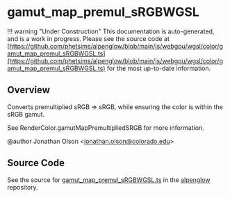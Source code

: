 # gamut_map_premul_sRGBWGSL

!!! warning "Under Construction"
    This documentation is auto-generated, and is a work in progress. Please see the source code at
    [https://github.com/phetsims/alpenglow/blob/main/js/webgpu/wgsl/color/gamut_map_premul_sRGBWGSL.ts](https://github.com/phetsims/alpenglow/blob/main/js/webgpu/wgsl/color/gamut_map_premul_sRGBWGSL.ts) for the most up-to-date information.

## Overview

Converts premultiplied sRGB =&gt; sRGB, while ensuring the color is within the sRGB gamut.

See RenderColor.gamutMapPremultipliedSRGB for more information.

@author Jonathan Olson &lt;jonathan.olson@colorado.edu&gt;



## Source Code

See the source for [gamut_map_premul_sRGBWGSL.ts](https://github.com/phetsims/alpenglow/blob/main/js/webgpu/wgsl/color/gamut_map_premul_sRGBWGSL.ts) in the [alpenglow](https://github.com/phetsims/alpenglow) repository.
